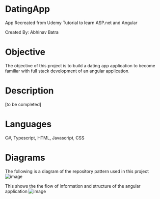 # DatingApp
App Recreated from Udemy Tutorial to learn ASP.net and Angular

Created By:
Abhinav Batra


# Objective
The objective of this project is to build a dating app application to become familiar with full stack development of an angular application.

# Description
[to be completed]

# Languages
C#, Typescript, HTML, Javascript, CSS

# Diagrams
The following is a diagram of the repository pattern used in this project
![image](https://user-images.githubusercontent.com/56567796/168829016-eef0953b-374c-4ddd-b5c7-01b2ae690112.png)

This shows the the flow of information and structure of the angular application
![image](https://user-images.githubusercontent.com/56567796/168843206-778c907f-2c51-432d-8f9e-3c5de0c9b23b.png)
